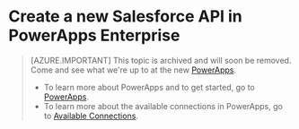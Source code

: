 <properties
	pageTitle="Add the Salesforce API to PowerApps Enterprise | Microsoft Azure"
	description="Create or configure a new Salesforce API in your organization's app service environment"
	services=""
    suite="powerapps"
	documentationCenter="" 
	authors="rajeshramabathiran"
	manager="dwerde"
	editor=""/>

<tags
   ms.service="powerapps"
   ms.devlang="na"
   ms.topic="article"
   ms.tgt_pltfrm="na"
   ms.workload="na" 
   ms.date="05/02/2016"
   ms.author="litran"/>

# Create a new Salesforce API in PowerApps Enterprise

> [AZURE.IMPORTANT] This topic is archived and will soon be removed. Come and see what we're up to at the new [PowerApps](https://powerapps.microsoft.com). 
> 
> - To learn more about PowerApps and to get started, go to [PowerApps](https://powerapps.microsoft.com).  
> - To learn more about the available connections in PowerApps, go to [Available Connections](https://powerapps.microsoft.com/tutorials/connections-list/). 

<!--Archived
Add the Salesforce API to your organization's (tenant) app service environment. 

## Create the API in the Azure portal

1. In the [Azure portal](https://portal.azure.com/), sign-in with your work account. For example, sign-in with *yourUserName*@*YourCompany*.com. When you do this, you are automatically signed in to your company subscription.
 
2. Select **Browse** in the task bar:  
![][14]

3. In the list, you can scroll to find PowerApps or type in *powerapps*:  
![][15]  

4. In **PowerApps**, select **Manage APIs**:    
![Browse to registered apis][1]

5. In **Manage APIs**, select **Add** to add the new API:  
![Add API][2]

6. Enter a descriptive **name** for your API.  
	
7. In **Source**, select **Available APIs** to select the pre-built APIs, and select **Salesforce**:  
![select Salesforce api][3]

8. Select **Settings - Configure required settings**:  
![configure dropbox API settings][7]

9. Enter the *App Key* and *App Secret* of your Salesforce application. If you don't have one, see the "Register a Salesforce app for use with PowerApps" section in this topic to create the key and secret values you need.  

	> [AZURE.IMPORTANT] Save the **redirect URL**. You may need this value later in this topic.

10. Select **OK** to complete the steps.

When finished, a new Salesforce API is added to your app service environment.


## Optional: Register a Salesforce app for use with PowerApps

If you don't have an existing Salesforce app with the key and secret values, then use the following steps to create the application, and get the values you need. 

1. Open [Salesforce developer homepage][5], and sign in with your Salesforce account. 

2. In the homepage, select your profile, and select **Setup**:  
![Salesforce homepage][6]

3. Select **Create** and select **Apps**. In the **Apps** page, select **New** under **Connected Apps**:  
![Salesforce create app][7]

4. In **New Connected App**:  

	1. Enter the value for **Connected App Name**.  
	2. Enter the value for **API Name**.  
	3. Enter the value for **Contact Email**.  
	4. Under _API (Enable OAuth Settings)_, select **Enable OAuth Settings**, and set the **Callback URL** to the redirect URL you received when you added the new Salesforce API in the Azure Portal (in this topic).  

5. Under _Selected OAuth scopes_, add the following scopes to the **Selected OAuth Scopes**:  

	- Access and manage your Chatter data (chatter_api)
	- Access and manage your data (api)
	- Allow access to your unique identifier (openid)
	- Perform requests on your behalf at any time (refresh_token, offline_access)

6. **Save** your changes:  
![Salesforce new app][8]

A new Salesforce app is created. You can use this app in your Salesforce API configuration in the Azure portal. 

## See the REST APIs

[Salesforce REST API](../connectors/connectors-create-api-salesforce.md) reference.

## Summary and next steps
In this topic, you added the Salesforce API to your PowersApps Enterprise. Next, give users access to the API so it can be added to their apps: 

[Add a connection and give users access](powerapps-manage-api-connection-user-access.md)
-->


<!--References-->
[1]: ./media/powerapps-create-api-salesforce/browse-to-registered-apis.PNG
[2]: ./media/powerapps-create-api-salesforce/add-api.PNG
[3]: ./media/powerapps-create-api-salesforce/select-salesforce-api.PNG
[4]: ./media/powerapps-create-api-salesforce/configure-salesforce-api.PNG
[5]: https://developer.salesforce.com
[6]: ./media/powerapps-create-api-salesforce/salesforce-developer-homepage.PNG
[7]: ./media/powerapps-create-api-salesforce/salesforce-create-app.PNG
[8]: ./media/powerapps-create-api-salesforce/salesforce-new-app.PNG
[14]: ./media/powerapps-create-api-salesforce/browseall.png
[15]: ./media/powerapps-create-api-salesforce/allresources.png
